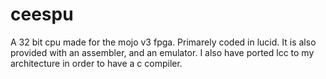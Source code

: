 # ceespu
A 32 bit cpu made for the mojo v3 fpga. Primarely coded in lucid. It is also provided with an assembler, and an emulator. I also have ported lcc to my architecture in order to have a c compiler.
